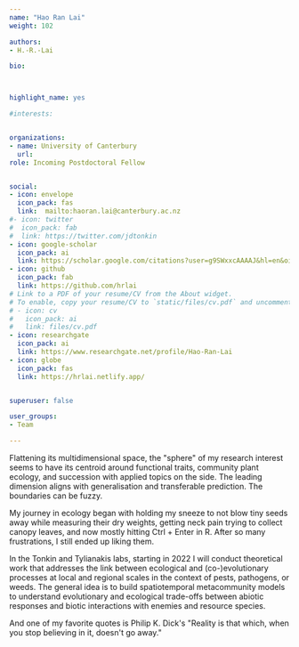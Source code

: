```yaml
---
name: "Hao Ran Lai"
weight: 102

authors: 
- H.-R.-Lai

bio: 



highlight_name: yes

#interests:


organizations:
- name: University of Canterbury
  url: 
role: Incoming Postdoctoral Fellow


social:
- icon: envelope
  icon_pack: fas
  link:  mailto:haoran.lai@canterbury.ac.nz 
#- icon: twitter
#  icon_pack: fab
#  link: https://twitter.com/jdtonkin
- icon: google-scholar
  icon_pack: ai
  link: https://scholar.google.com/citations?user=g9SWxxcAAAAJ&hl=en&oi=ao
- icon: github
  icon_pack: fab
  link: https://github.com/hrlai
# Link to a PDF of your resume/CV from the About widget.
# To enable, copy your resume/CV to `static/files/cv.pdf` and uncomment the lines below.  
# - icon: cv
#   icon_pack: ai
#   link: files/cv.pdf
- icon: researchgate
  icon_pack: ai
  link: https://www.researchgate.net/profile/Hao-Ran-Lai
- icon: globe
  icon_pack: fas
  link: https://hrlai.netlify.app/


superuser: false

user_groups:
- Team

---
```

 

Flattening its multidimensional space, the "sphere" of my research interest seems to have its centroid around functional traits, community plant ecology, and succession with applied topics on the side. The leading dimension aligns with generalisation and transferable prediction. The boundaries can be fuzzy.  

My journey in ecology began with holding my sneeze to not blow tiny seeds away while measuring their dry weights, getting neck pain trying to collect canopy leaves, and now mostly hitting Ctrl + Enter in R. After so many frustrations, I still ended up liking them.  

In the Tonkin and Tylianakis labs, starting in 2022 I will conduct theoretical work that addresses the link between ecological and (co-)evolutionary processes at local and regional scales in the context of pests, pathogens, or weeds. The general idea is to build spatiotemporal metacommunity models to understand evolutionary and ecological trade-offs between abiotic responses and biotic interactions with enemies and resource species.  

And one of my favorite quotes is Philip K. Dick's "Reality is that which, when you stop believing in it, doesn't go away."

  
